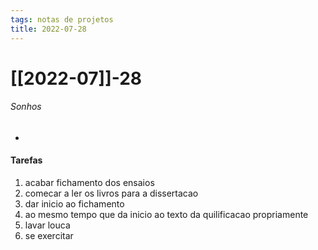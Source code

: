 ```yaml
---
tags: notas de projetos
title: 2022-07-28  
---
```

# [[2022-07]]-28  
###### Sonhos
- 
#### Tarefas
1. acabar fichamento dos ensaios
2. comecar a ler os livros para a dissertacao
3. dar inicio ao fichamento
4. ao mesmo tempo que da inicio ao texto da quilificacao propriamente
5. lavar louca
6. se exercitar